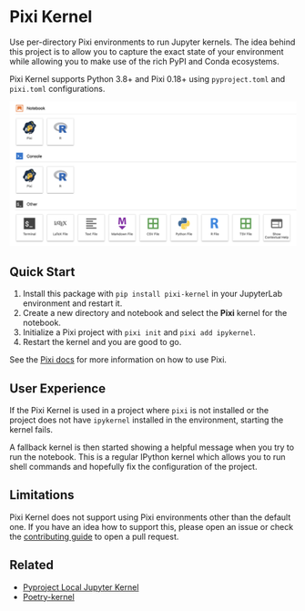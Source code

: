 # Pixi Kernel

Use per-directory Pixi environments to run Jupyter kernels. The idea behind this project is to
allow you to capture the exact state of your environment while allowing you to make use of the rich
PyPI and Conda ecosystems.

Pixi Kernel supports Python 3.8+ and Pixi 0.18+ using `pyproject.toml` and `pixi.toml`
configurations.

![JupyterLab launcher screen showing Pixi Kernel](assets/image1.png)

## Quick Start

1. Install this package with `pip install pixi-kernel` in your JupyterLab environment and restart
   it.
2. Create a new directory and notebook and select the **Pixi** kernel for the notebook.
3. Initialize a Pixi project with `pixi init` and `pixi add ipykernel`.
4. Restart the kernel and you are good to go.

See the [Pixi docs](https://pixi.sh/latest/) for more information on how to use Pixi.

## User Experience

If the Pixi Kernel is used in a project where `pixi` is not installed or the project does not have
`ipykernel` installed in the environment, starting the kernel fails.

A fallback kernel is then started showing a helpful message when you try to run the notebook. This
is a regular IPython kernel which allows you to run shell commands and hopefully fix the
configuration of the project.

## Limitations

Pixi Kernel does not support using Pixi environments other than the default one. If you have an
idea how to support this, please open an issue or check the [contributing guide](CONTRIBUTING.md)
to open a pull request.

## Related

- [Pyproject Local Jupyter Kernel](https://github.com/bluss/pyproject-local-kernel)
- [Poetry-kernel](https://github.com/pathbird/poetry-kernel)
